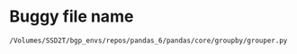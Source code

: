 # Buggy file name

```text
/Volumes/SSD2T/bgp_envs/repos/pandas_6/pandas/core/groupby/grouper.py
```
